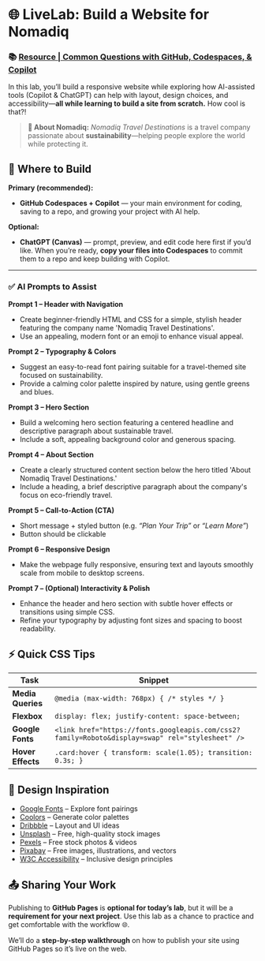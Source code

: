 # 🌐 LiveLab: Build a Website for Nomadiq

### 📚 [Resource | Common Questions with GitHub, Codespaces, & Copilot](https://docs.google.com/document/d/1ySnBwPJfkL3npNkg2h29nK2Lxrr7OKkdkZOkDY_UqpA/edit?usp=sharing)


In this lab, you’ll build a responsive website while exploring how AI-assisted tools (Copilot & ChatGPT) can help with layout, design choices, and accessibility—**all while learning to build a site from scratch.** How cool is that?!

> **🌴 About Nomadiq:** *Nomadiq Travel Destinations* is a travel company passionate about **sustainability**—helping people explore the world while protecting it.



## 🚀 Where to Build

**Primary (recommended):**
- **GitHub Codespaces + Copilot** — your main environment for coding, saving to a repo, and growing your project with AI help.

**Optional:**
- **ChatGPT (Canvas)** — prompt, preview, and edit code here first if you’d like.  When you’re ready, **copy your files into Codespaces** to commit them to a repo and keep building with Copilot.

---


### ✅ AI Prompts to Assist  

**Prompt 1 – Header with Navigation**  
- Create beginner-friendly HTML and CSS for a simple, stylish header featuring the company name 'Nomadiq Travel Destinations'. 
- Use an appealing, modern font or an emoji to enhance visual appeal. 

**Prompt 2 – Typography & Colors**  
- Suggest an easy-to-read font pairing suitable for a travel-themed site focused on sustainability. 
- Provide a calming color palette inspired by nature, using gentle greens and blues. 

**Prompt 3 – Hero Section**  
- Build a welcoming hero section featuring a centered headline and descriptive paragraph about sustainable travel. 
- Include a soft, appealing background color and generous spacing. 

**Prompt 4 – About Section**  
- Create a clearly structured content section below the hero titled 'About Nomadiq Travel Destinations.' 
- Include a heading, a brief descriptive paragraph about the company's focus on eco-friendly travel.

**Prompt 5 – Call-to-Action (CTA)**  
- Short message + styled button (e.g. *“Plan Your Trip”* or *“Learn More”*)  
- Button should be clickable  

**Prompt 6 – Responsive Design**  
- Make the webpage fully responsive, ensuring text and layouts smoothly scale from mobile to desktop screens. 

**Prompt 7 – (Optional) Interactivity & Polish**  
- Enhance the header and hero section with subtle hover effects or transitions using simple CSS. 
- Refine your typography by adjusting font sizes and spacing to boost readability.



## ⚡ Quick CSS Tips  

| Task          | Snippet |
|---------------|---------|
| **Media Queries** | `@media (max-width: 768px) { /* styles */ }` |
| **Flexbox**   | `display: flex; justify-content: space-between;` |
| **Google Fonts** | `<link href="https://fonts.googleapis.com/css2?family=Roboto&display=swap" rel="stylesheet" />` |
| **Hover Effects** | `.card:hover { transform: scale(1.05); transition: 0.3s; }` |




## 🎨 Design Inspiration

- [Google Fonts](https://fonts.google.com/) – Explore font pairings  
- [Coolors](https://coolors.co/) – Generate color palettes  
- [Dribbble](https://dribbble.com/) – Layout and UI ideas  
- [Unsplash](https://unsplash.com/) – Free, high-quality stock images  
- [Pexels](https://www.pexels.com/) – Free stock photos & videos  
- [Pixabay](https://pixabay.com/) – Free images, illustrations, and vectors  
- [W3C Accessibility](https://www.w3.org/WAI/fundamentals/accessibility-intro/) – Inclusive design principles 




## 📤 Sharing Your Work

Publishing to **GitHub Pages** is **optional for today’s lab**, but it will be a **requirement for your next project**. Use this lab as a chance to practice and get comfortable with the workflow 🌐.  

We’ll do a **step-by-step walkthrough** on how to publish your site using GitHub Pages so it’s live on the web.  


